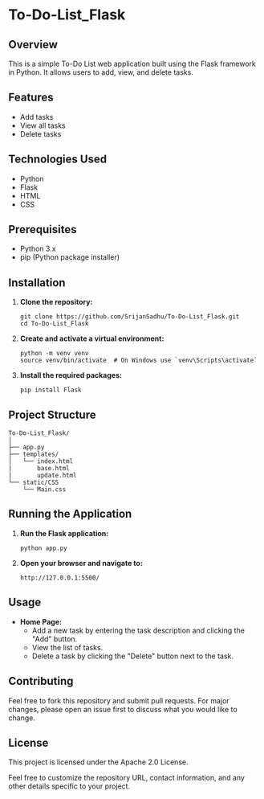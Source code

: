 # To-Do-List_Flask

## Overview
This is a simple To-Do List web application built using the Flask framework in Python. It allows users to add, view, and delete tasks.

## Features
- Add tasks
- View all tasks
- Delete tasks

## Technologies Used
- Python
- Flask
- HTML
- CSS

## Prerequisites
- Python 3.x
- pip (Python package installer)

## Installation

1. **Clone the repository:**
   ```shell
   git clone https://github.com/SrijanSadhu/To-Do-List_Flask.git
   cd To-Do-List_Flask
   ```

2. **Create and activate a virtual environment:**
   ```shell
   python -m venv venv
   source venv/bin/activate  # On Windows use `venv\Scripts\activate`
   ```

3. **Install the required packages:**
   ```shell
   pip install Flask
   ```

## Project Structure
```
To-Do-List_Flask/
│
├── app.py
├── templates/
│   └── index.html
|       base.html
|       update.html
└── static/CSS
    └── Main.css
```

## Running the Application
1. **Run the Flask application:**
   ```shell
   python app.py
   ```

2. **Open your browser and navigate to:**
   ```
   http://127.0.0.1:5500/
   ```

## Usage
- **Home Page:**
  - Add a new task by entering the task description and clicking the "Add" button.
  - View the list of tasks.
  - Delete a task by clicking the "Delete" button next to the task.

## Contributing
Feel free to fork this repository and submit pull requests. For major changes, please open an issue first to discuss what you would like to change.

## License
This project is licensed under the Apache 2.0 License.

Feel free to customize the repository URL, contact information, and any other details specific to your project.
